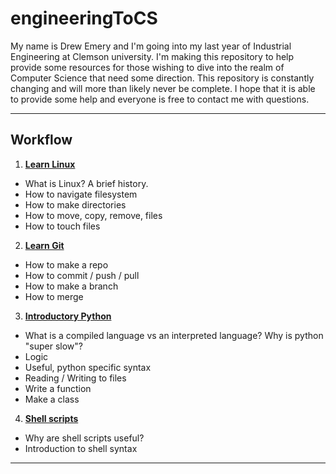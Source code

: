 # engineeringToCS

My name is Drew Emery and I'm going into my last year of Industrial Engineering at Clemson university. I'm making this repository to help provide some resources for those wishing to dive into the realm of Computer Science that need some direction. This repository is constantly changing and will more than likely never be complete. I hope that it is able to provide some help and everyone is free to contact me with questions.

---
## Workflow
1. **[Learn Linux](/linux/learnLinux.md)**
  - What is Linux? A brief history.
  - How to navigate filesystem
  - How to make directories
  - How to move, copy, remove, files
  - How to touch files   
2. **[Learn Git](/git/learnGit.md)**
  - How to make a repo
  - How to commit / push / pull
  - How to make a branch
  - How to merge   
3. **[Introductory Python](/python/learnPython.md)**   
  - What is a compiled language vs an interpreted language? Why is python "super slow"?
  - Logic
  - Useful, python specific syntax
  - Reading / Writing to files
  - Write a function
  - Make a class
4. **[Shell scripts](/shell/learnShell.md)**
  - Why are shell scripts useful?
  - Introduction to shell syntax

---   
